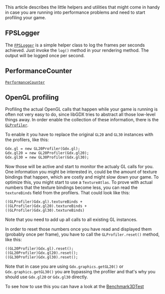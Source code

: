 This article describes the little helpers and utilities that might come in handy in case you are running into performance problems and need to start profiling your game.

FPSLogger
---------
The [`FPSLogger`](http://libgdx.badlogicgames.com/nightlies/docs/api/com/badlogic/gdx/graphics/FPSLogger.html) is a simple helper class to log the frames per seconds achieved. Just invoke the `log()` method in your rendering method. The output will be logged once per second.

PerformanceCounter
------------------
[`PerformanceCounter`](http://libgdx.badlogicgames.com/nightlies/docs/api/com/badlogic/gdx/utils/PerformanceCounter.html)

OpenGL profiling
----------------
Profiling the actual OpenGL calls that happen while your game is running is often not very easy to do, since libGDX tries to abstract all those low-level things away. In order enable the collection of these information, there is the [`GLProfiler`](http://libgdx.badlogicgames.com/nightlies/docs/api/com/badlogic/gdx/graphics/profiling/GLProfiler.html).

To enable it you have to replace the original `GL20` and `GL30` instances with the profilers, like this:

    Gdx.gl = new GL20Profiler(Gdx.gl);
    Gdx.gl20 = new GL20Profiler(Gdx.gl20);
    Gdx.gl30 = new GL30Profiler(Gdx.gl30);

Now those will be active and start to monitor the actualy GL calls for you. One information you might be interested in, could be the amount of texture bindings that happen, which are costly and might slow down your game. To optimize this, you might start to use a `TextureAtlas`. To prove with actual numbers that the texture bindings become less, you can read the `textureBinds` field from the profilers. That could look like this:

    ((GLProfiler)Gdx.gl).textureBinds + ((GLProfiler)Gdx.gl20).textureBinds + ((GLProfiler)Gdx.gl30).textureBinds)

Note that you need to add up all calls to all existing GL instances.

In order to reset those numbers once you have read and displayed them (probably once per frame), you have to call the `GLProfiler.reset()` method, like this:

    ((GL20Profiler)Gdx.gl).reset();
    ((GL20Profiler)Gdx.gl20).reset();
    ((GL30Profiler)Gdx.gl30).reset();

Note that in case you are using `Gdx.graphics.getGL20()` or `Gdx.graphics.getGL30()` you are bypassing the profiler and that's why you should use `Gdx.gl20` or `Gdx.gl30` directly.

To see how to use this you can have a look at the [Benchmark3DTest](https://github.com/libgdx/libgdx/blob/master/tests/gdx-tests/src/com/badlogic/gdx/tests/g3d/Benchmark3DTest.java)